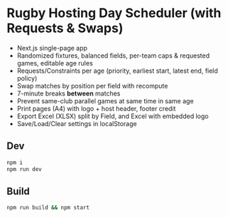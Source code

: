 # Rugby Hosting Day Scheduler (with Requests & Swaps)

- Next.js single-page app
- Randomized fixtures, balanced fields, per-team caps & requested games, editable age rules
- Requests/Constraints per age (priority, earliest start, latest end, field policy)
- Swap matches by position per field with recompute
- 7-minute breaks **between** matches
- Prevent same-club parallel games at same time in same age
- Print pages (A4) with logo + host header, footer credit
- Export Excel (XLSX) split by Field, and Excel with embedded logo
- Save/Load/Clear settings in localStorage

## Dev
```bash
npm i
npm run dev
```
## Build
```bash
npm run build && npm start
```